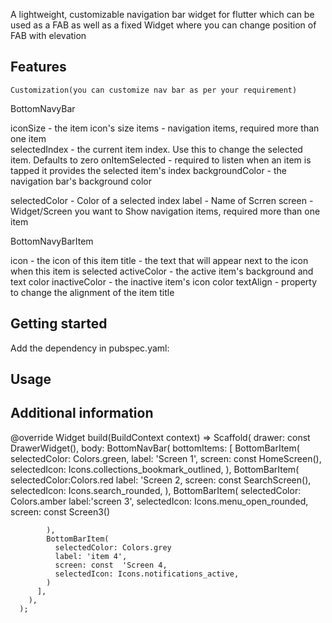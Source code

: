 <!--
This README describes the package. If you publish this package to pub.dev,
this README's contents appear on the landing page for your package.

For information about how to write a good package README, see the guide for
[writing package pages](https://dart.dev/guides/libraries/writing-package-pages).

For general information about developing packages, see the Dart guide for
[creating packages](https://dart.dev/guides/libraries/create-library-packages)
and the Flutter guide for
[developing packages and plugins](https://flutter.dev/developing-packages).
-->

A lightweight, customizable navigation bar widget for flutter which can be used as a FAB as well as a fixed Widget where you can change position of FAB with elevation 

## Features
    Customization(you can customize nav bar as per your requirement)
 BottomNavyBar

iconSize - the item icon's size
items - navigation items, required more than one item  
selectedIndex - the current item index. Use this to change the selected item. Defaults to zero
onItemSelected - required to listen when an item is tapped it provides the selected item's index
backgroundColor - the navigation bar's background color
 
 
selectedColor - Color of a selected index
label - Name of Scrren 
screen - Widget/Screen you want to Show navigation items, required more than one item 

BottomNavyBarItem

icon - the icon of this item
title - the text that will appear next to the icon when this item is selected
activeColor - the active item's background and text color
inactiveColor - the inactive item's icon color
textAlign - property to change the alignment of the item title
## Getting started

Add the dependency in pubspec.yaml:

## Usage



 
## Additional information



@override
  Widget build(BuildContext context) => Scaffold(
        drawer: const DrawerWidget(),
        body: BottomNavBar(
          bottomItems: <BottomBarItem>[
            BottomBarItem(
              selectedColor: Colors.green,
              label:  'Screen 1',
              screen: const HomeScreen(),
              selectedIcon: Icons.collections_bookmark_outlined,
            ),
            BottomBarItem(
              selectedColor:Colors.red
              label:  'Screen 2,
              screen: const SearchScreen(),
              selectedIcon: Icons.search_rounded,
            ),
            BottomBarItem(
              selectedColor: Colors.amber
              label:'screen 3',
              selectedIcon: Icons.menu_open_rounded,
              screen: const Screen3()
              
            ),
            BottomBarItem(
              selectedColor: Colors.grey
              label: 'item 4',
              screen: const  'Screen 4,
              selectedIcon: Icons.notifications_active,
            )
          ],
        ),
      );

 
